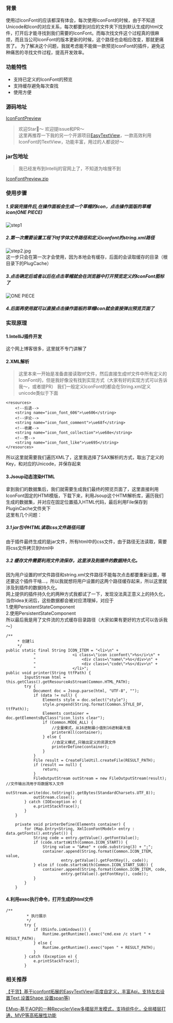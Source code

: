 ### 背景
使用过IconFont的应该都深有体会，每次使用IconFont的时候，由于不知道Unicode和Icon的对应关系，每次都要到对应的文件夹下找到默认生成的html文件，打开后才能寻找到我们需要的IconFont。而每次找文件这个过程真的很麻烦，而且当公司IconFont的版本更新的时候，这个路径也会相应改变，那就更痛苦了。
为了解决这个问题，我就考虑能不能做一款预览IconFont的插件，避免这种痛苦的寻找文件过程，提高开发效率。
### 功能特性
* 支持已定义的IconFont的预览  
* 支持缓存避免每次查找  
* 使用方便
### 源码地址
[IconFontPreview](https://github.com/DrownCoder/IconFontPreview)
>欢迎Star👏～
>欢迎提issue和PR～  
这里再推荐一下我的另一个开源项目[EasyTextView](https://github.com/DrownCoder/EasyTextView)，一款高效利用IconFont的TextView，功能丰富，用过的人都说好～
### jar包地址
>我已经发布到Intellij的官网上了，不知道为啥搜不到

[IconFontPreview.zip](https://github.com/DrownCoder/IconFontPreview/blob/master/IconFontPreview.zip)
### 使用步骤
##### 1.安装完插件后,在操作面板会生成一个草帽的Icon，点击操作面版的草帽icon(ONE PIECE)
![step1](https://upload-images.jianshu.io/upload_images/7866586-94afdf6f1cc117ae.png?imageMogr2/auto-orient/strip%7CimageView2/2/w/1240)
##### 2.第一次需要设置工程下ttf字体文件路径和定义iconfont的string.xml路径
![step2.jpg](https://upload-images.jianshu.io/upload_images/7866586-0ba179c2588835f6.jpg?imageMogr2/auto-orient/strip%7CimageView2/2/w/1240)  
这一步只会在第一次才会使用，因为本地会有缓存，后面的会读取缓存的目录（根目录下的PlugCache）
##### 3.点击确定后或者以后在点击草帽就会在浏览器中打开预览定义的IconFont图标了
![ONE PIECE](https://upload-images.jianshu.io/upload_images/7866586-b58b9e8dd4578db1.png?imageMogr2/auto-orient/strip%7CimageView2/2/w/1240)
##### 4.后面再使用就可以直接点击操作面板的草帽Icon就会直接弹出预览页面了
### 实现原理
#### 1.IntelliJ插件开发
这个网上博客很多，这里就不专门讲解了
#### 2.XML解析
>这里本来一开始是准备直接读取ttf文件，然后直接生成ttf文件中所有定义的IconFont的，但是我好像没有找到实现方式（大家有好的实现方式可以告诉我～，或者提PR）
我们一般定义IconFont的都会在String.xml定义unicode类似于下面
```
<resources>
    <!--后退-->
    <string name="icon_font_606">\ue606</string>
    <!--评论-->
    <string name="icon_font_comment">\ue68f</string>
    <!--收藏-->
    <string name="icon_font_collection">\ue68e</string>
    <!--赞-->
    <string name="icon_font_like">\ue695</string>
</resources>
```
所以这里就需要我们遍历XML了，这里我选择了SAX解析的方式，取出了定义的Key，和对应的Unicode，并保存起来
#### 3.Jsoup动态渲染HTML
拿到我们的数据集后，我们就需要生成我们最终的预览页面了，这里直接利用IconFont固定的HTMl模版，下载下来，利用Jsoup这个HTMl解析库，遍历我们生成的数据集，并对应在固定位置插入HTML代码，最后利用File保存到PluginCache文件夹下  
这里有几个问题：
##### 3.1 jar包中HTML读取css文件路径问题
由于插件最终生成的是jar文件，所有html中的css文件，由于路径无法读取，需要将css文件拷贝到html中
##### 3.2 缓存文件需要利用文件流保存，这里涉及到插件的数据持久化。
因为用户设置的ttf文件路径和string.xml文件路径不能每次点击都要重新设置，哪还要这个插件干啥...，所以我就想将用户设置的这两个路径缓存起来，所以这里就涉及到插件的数据持久化。  
网上提供的插件持久化的两种方式我都试了一下，发现没法真正意义上的持久化，当你idea关闭后，这些数据都会被对应清理掉，对应于  
1.使用PersistentStateComponent  
2.使用PersistentStateComponent  
所以最后我是用了文件流的方式缓存目录路径（大家如果有更好的方式可以告诉我～）
```
/**
     * 创建li
     */
public static final String ICON_ITEM = "<li>\n" +
            "                <i class=\"icon iconfont\">%s</i>\n" +
            "                    <div class=\"name\">%s</div>\n" +
            "                    <div class=\"code\">%s</div>\n" +
            "                </li>";
public void printer(String ttfPath) {
        InputStream html = this.getClass().getResourceAsStream(Common.HTML_PATH);
        try {
            Document doc = Jsoup.parse(html, "UTF-8", "");
            if (data != null) {
                Elements style = doc.select("style");
                style.prepend(String.format(Common.STYLE_DF, ttfPath));
                Elements container = doc.getElementsByClass("icon_lists clear");
                if (Common.MODE_ALL) {
                    //全量模式，从16进制最小值到16进制最大值
                    printerAll(container);
                } else {
                    //自定义模式,只输出定义的资源文件
                    printerDefine(container);
                }
            }
            File result = CreateFileUtil.createFile(RESULT_PATH);
            if (result == null) {
                return;
            }
            FileOutputStream outStream = new FileOutputStream(result);    //文件输出流用于将数据写入文件
            outStream.write(doc.toString().getBytes(StandardCharsets.UTF_8));
            outStream.close();
        } catch (IOException e) {
            e.printStackTrace();
        }
    }

    private void printerDefine(Elements container) {
        for (Map.Entry<String, XmlIconFontModel> entry : data.getFonts().entrySet()) {
            String code = entry.getValue().getFontValue();
            if (code.startsWith(Common.ICON_START)) {
                String value = "&#xe" + code.substring(3) + ";";
                container.append(String.format(Common.ICON_ITEM, value,
                        entry.getValue().getFontKey(), code));
            } else if (code.startsWith(Common.ICON_START_SUB)) {
                container.append(String.format(Common.ICON_ITEM, code,
                        entry.getValue().getFontKey(), code));
            }
        }
    }
```

#### 4.利用exec执行命令，打开生成的html文件

```
/**
         * 执行展示
         */
        try {
            if (OSinfo.isWindows()) {
                Runtime.getRuntime().exec("cmd.exe /c start " + RESULT_PATH);
            } else {
                Runtime.getRuntime().exec("open " + RESULT_PATH);
            }
        } catch (Exception e) {
            e.printStackTrace();
        }
```

### 相关推荐
[【干货】基于iconfont拓展的EasyTextView(高度自定义，丰富Api，支持左右设置Text,设置Shape,设置span等)](https://www.jianshu.com/p/7669557b9181)
  
[EMvp-基于AOP的一种RecyclerView多楼层开发模式，支持组件化，全局楼层打通，MVP等高拓展性功能](https://www.jianshu.com/p/f45e4bcb8d92)
